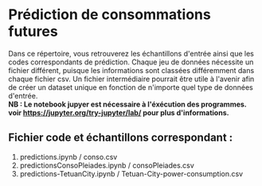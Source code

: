 # Prédiction de consommations futures
Dans ce répertoire, vous retrouverez les échantillons d'entrée ainsi que les codes correspondants de prédiction.
Chaque jeu de données nécessite un fichier différent, puisque les informations sont classées différemment dans chaque fichier csv. Un fichier intermédiaire pourrait être utile à l'avenir afin de créer un dataset unique en fonction de n'importe quel type de données d'entrée.  
__NB : Le notebook jupyer est nécessaire à l'éxécution des programmes. voir https://jupyter.org/try-jupyter/lab/ pour plus d'informations.__

## Fichier code et échantillons correspondant :
1. predictions.ipynb / conso.csv
2. predictionsConsoPleiades.ipynb / consoPleiades.csv
3. predictions-TetuanCity.ipynb / Tetuan-City-power-consumption.csv
